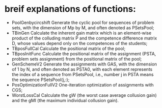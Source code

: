 # breif explanations of functions:
* PoolGenbycircshift
Generate the cyclic pool for sequences of problem sets, with the dimension of Mp by M, and often denoted as PSetsPool;
* TBinGen
Calculate the inherent gain matrix which is an element-wise product of the colluding matrix P and the competence difference matrix D, whose values depend only on the competences of the students;
* TBposFullCal
Calculate the positional matrix of the pool;
* TBposInitFunc
Calculate the positional matrix of the assignment (PSTA, problem sets assignment) from the positional matrix of the pool;
* GenSchemeV2
Generate the assignments with GAS, with the dimension of 1 by N, and often denoted as PSTA0, with each element represents the index of a sequence from PSetsPool, i.e., number j in PSTA means the sequence PSetsPool(j,:);
* PosOptimizationFullV2
One-iteration optimization of assignments with CGS;
* WorstLossCal
Calculate the gW (the worst case average collusion gain) and the gMI (the maximum individual collusion gain).

